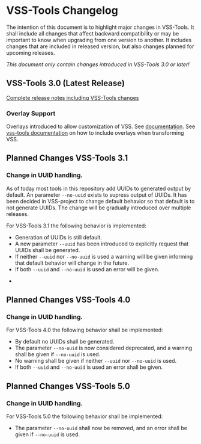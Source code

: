 # VSS-Tools Changelog

The intention of this document is to highlight major changes in VSS-Tools.
It shall include all changes that affect backward compatibility or may be important to know when upgrading from one version to another.
It includes changes that are included in released version, but also changes planned for upcoming releases.

*This document only contain changes introduced in VSS-Tools 3.0 or later!*



## VSS-Tools 3.0 (Latest Release)

[Complete release notes including VSS-Tools changes](https://github.com/COVESA/vehicle_signal_specification/releases/tag/v3.0)



### Overlay Support

Overlays introduced to allow customization of VSS. See [documentation](https://covesa.github.io/vehicle_signal_specification/rule_set/overlay/).
See [vss-tools documentation](https://github.com/COVESA/vss-tools/blob/master/docs/vspec2x.md) on how to include overlays when transforming VSS.

## Planned Changes VSS-Tools 3.1 

### Change in UUID handling. 

As of today most tools in this repository add UUIDs to generated output by default. An parameter `--no-uuid` exists to supress output of UUIDs.
It has been decided in VSS-project to change default behavior so that default is to not generate UUIDs.
The change will be gradually introduced over multiple releases.

For VSS-Tools 3.1 the following behavior is implemented:

* Generation of UUIDs is still default.
* A new parameter `--uuid` has been introduced to explicitly request that UUIDs shall be generated.
* If neither `--uuid` nor `--no-uuid` is used a warning will be given informing that default behavior will change in the future.
* If both `--uuid` and `--no-uuid` is used an error will be given.


-

## Planned Changes VSS-Tools 4.0

### Change in UUID handling. 

For VSS-Tools 4.0 the following behavior shall be implemented:

* By default no UUIDs shall be generated.
* The parameter `--no-uuid` is now considered deprecated, and a warning shall be given if `--no-uuid` is used.
* No warning shall be given if neither `--uuid` nor `--no-uuid` is used.
* If both `--uuid` and `--no-uuid` is used an error shall be given.


## Planned Changes VSS-Tools 5.0


### Change in UUID handling. 

For VSS-Tools 5.0 the following behavior shall be implemented:

* The parameter `--no-uuid` shall now be removed, and an error shall be given if `--no-uuid` is used.

